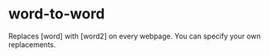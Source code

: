 word-to-word
============

Replaces [word] with [word2] on every webpage. You can specify your own replacements.
